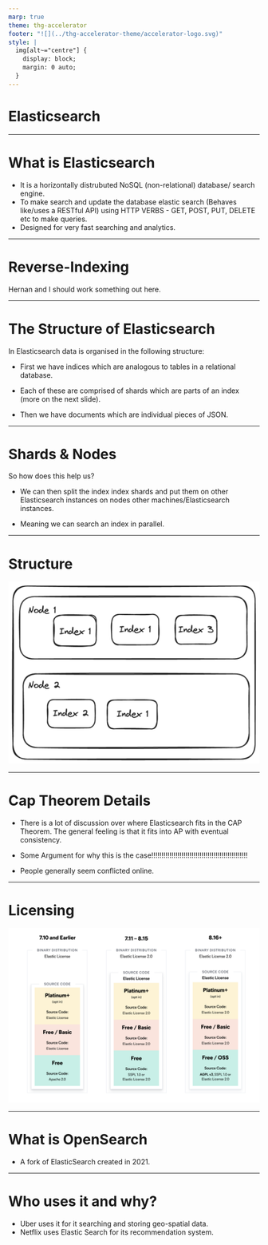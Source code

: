 ```yaml
---
marp: true
theme: thg-accelerator
footer: "![](../thg-accelerator-theme/accelerator-logo.svg)"
style: |
  img[alt~="centre"] {
    display: block;
    margin: 0 auto;
  }
---
```


# Elasticsearch

---

# What is Elasticsearch

- It is a horizontally distrubuted NoSQL (non-relational) database/ search engine.
- To make search and update the database elastic search (Behaves like/uses a RESTful API) using HTTP VERBS - GET, POST, PUT, DELETE etc to make queries.
- Designed for very fast searching and analytics.

---

# Reverse-Indexing

Hernan and I should work something out here.

---

# The Structure of Elasticsearch

In Elasticsearch data is organised in the following structure: 

- First we have indices which are analogous to tables in a relational database.

- Each of these are comprised of shards which are parts of an index (more on the next slide).

- Then we have documents which are individual pieces of JSON.

---

# Shards & Nodes

So how does this help us?

- We can then split the index index shards and put them on other Elasticsearch instances on nodes 
other machines/Elasticsearch instances.

- Meaning we can search an index in parallel.

--- 
# Structure

![Excalidraw-of-structure](structure.png)


---
# Cap Theorem Details

- There is a lot of discussion over where Elasticsearch fits in the CAP Theorem. The general feeling is that it fits into AP with eventual consistency.

- Some Argument for why this is the case!!!!!!!!!!!!!!!!!!!!!!!!!!!!!!!!!!!!!!!!!!!!!!!!

- People generally seem conflicted online.
--- 

# Licensing 

![licensing](licensing.png)

---

# What is OpenSearch

- A fork of ElasticSearch created in 2021.

---

# Who uses it and why?

- Uber uses it for it searching and storing geo-spatial data.
- Netflix uses Elastic Search for its recommendation system.